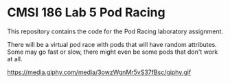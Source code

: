 # CMSI 186 Lab 5 Pod Racing

This repository contains the code for the Pod Racing laboratory assignment. 

There will be a virtual pod race with pods that will have random attributes. Some may go fast or slow, there might even be some pods that don't work at all. 

https://media.giphy.com/media/3owzWgnMr5vS37fBsc/giphy.gif
